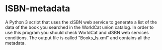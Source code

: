# ISBN-metadata
A Python 3 script that uses the xISBN web service to generate a list of the data of the book you searched in the WorldCat union catalog. In order to use this program you should check WorldCat and xISBN web services conditions.
 The output file is called "Books_ls.xml" and contains all the metadata.
